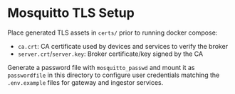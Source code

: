 # Mosquitto TLS Setup

Place generated TLS assets in `certs/` prior to running docker compose:

- `ca.crt`: CA certificate used by devices and services to verify the broker
- `server.crt`/`server.key`: Broker certificate/key signed by the CA

Generate a password file with `mosquitto_passwd` and mount it as
`passwordfile` in this directory to configure user credentials matching the
`.env.example` files for gateway and ingestor services.
